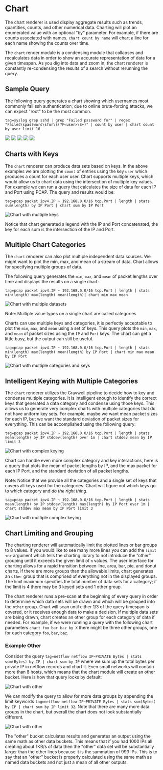 # Chart

The chart renderer is used display aggregate results such as trends, quantities, counts, and other numerical data. Charting will plot an enumerated value with an optional “by” parameter. For example, if there are counts associated with names, `chart count by name` will chart a line for each name showing the counts over time.

The `chart` render module is a condensing module that collapses and recalculates data in order to show an accurate representation of data for a given timespan.  As you dig into data and zoom in, the chart renderer is constantly re-condensing the results of a search without rerunning the query.
## Sample Query

The following query generates a chart showing which usernames most commonly fail ssh authentication; due to online brute-forcing attacks, we can expect "root" to be the most common.

```
tag=syslog grep sshd | grep "Failed password for" | regex "Failed\spassword\sfor\s(?P<user>\S+)" | count by user | chart count by user limit 10
```

![](chart1.png)
![](chart2.png)
![](chart3.png)
![](chart4.png)
![](chart5.png)

## Charts with Keys

The `chart` renderer can produce data sets based on keys.  In the above examples we are plotting the `count` of entries using the key `user` which produces a count for each user user.  Chart supports multiple keys, which would allow us to chart data using the intersection of multiple key values.  For example we can run a query that calculates the size of data for each IP and Port using PCAP.  The query and results would be:

```
tag=pcap packet ipv4.IP ~ 192.168.0.0/16 tcp.Port | length | stats sum(length) by IP Port | chart sum by IP Port
```

![Chart with multiple keys](multikey.png)


Notice that chart generated a legend with the IP and Port concatenated, the key for each sum is the intersection of the IP and Port.

## Multiple Chart Categories

The `chart` renderer can also plot multiple independent data sources.  We might want to plot the min, max, and mean of a stream of data.  Chart allows for specifying multiple groups of data.

The following query generates the `min`, `max`, and `mean` of packet lengths over time and displays the results on a single chart:

```
tag=pcap packet ipv4.IP ~ 192.168.0.0/16 tcp.Port | length | stats min(length) max(length) mean(length)| chart min max mean
```

![Chart with multiple datasets](multidata.png)

Note: Multiple value types on a single chart are called categories.


Charts can use multiple keys and categories, it is perfectly acceptable to plot the `min`, `max`, and `mean` using a set of keys.  This query plots the `min`, `max`, and `mean` of packet sizes using the `IP` and `Port` keys.  The chart can get a little busy, but the output can still be useful.

```
tag=pcap packet ipv4.IP ~ 192.168.0.0/16 tcp.Port | length | stats min(length) max(length) mean(length) by IP Port | chart min max mean by IP Port
```

![Chart with multiple categories and keys](multicatdata.png)

## Intelligent Keying with Multiple Categories

The `chart` renderer utilizes the Gravwell pipeline to decide how to key and condense multiple categories.  It is intelligent enough to identify the correct keys that generated a data category and condense using those keys.  This allows us to generate very complex charts with multiple categories that do not have uniform key sets.  For example, maybe we want mean packet sizes for each IP, but we want the standard deviation of packet sizes for everything.  This can be accomplished using the following query:

```
tag=pcap packet ipv4.IP ~ 192.168.0.0/16 tcp.Port | length | stats mean(length) by IP stddev(length) over 1m | chart stddev mean by IP limit 3
```

![Chart with complex keying](complexkeys1.png)

Chart can handle even more complex category and key interactions, here is a query that plots the mean of packet lengths by IP, and the max packet for each IP Port, and the standard deviation of all packet lengths.

Note: Notice that we provide all the categories and a single set of keys that covers all keys used for the categories.  Chart will figure out which keys go to which category and *do the right thing*.

```
tag=pcap packet ipv4.IP ~ 192.168.0.0/16 tcp.Port | length | stats mean(length) by IP stddev(length) max(length) by IP Port over 1m | chart stddev max mean by IP Port limit 3
```

![Chart with multiple complex keying](complexkeys2.png)

## Chart Limiting and Grouping

The charting renderer will automatically limit the plotted lines or bar groups to 8 values. If you would like to see many more lines you can add the `limit <n>` argument which tells the charting library to not introduce the “other” grouping until it exceeds the given limit of `n` values. The user interface for charting allows for a rapid transition between line, area, bar, pie, and donut charts.  If there are more groups than the allowable limits, chart generates an `other` group that is comprised of everything not in the displayed groups.  The limit maximum specifies the total number of data sets for a category; if the limit is 4 there may be 3 keyed sets and 1 other group.

The chart renderer runs a pre-scan at the beginning of every query in order to determine which data sets will be drawn and which will be grouped into the `other` group.  Chart will scan until either 1/3 of the query timespan is covered, or it receives enough data to make a decision.  If multiple data sets are being drawn, chart creates an other group for each category of data if needed.  For example, if we were running a query with the following chart parameters `chart foo bar baz by X` there might be three other groups, one for each category `foo`, `bar`, `baz`. 

### Example Other

Consider the query `tag=netflow netflow IP~PRIVATE Bytes | stats sum(Bytes) by IP | chart sum by IP` where we sum up the total bytes per private IP in netflow records and chart it.  Even small networks will contain more than 8 hosts, which means that the chart module will create an other bucket.  Here is how that query looks by default:

![Chart with other](chart_other1.png)

We can modify the query to allow for more data groups by appending the limit keywords `tag=netflow netflow IP~PRIVATE Bytes | stats sum(Bytes) by IP | chart sum by IP limit 32`.  Note that there are many more data groups in the chart, but overall the chart does not look substantially different.

![Chart with other](chart_other2.png)

The "other" bucket calculates results and generates an output using the same math as other data buckets.  This means that if you had 1000 IPs all creating about 1KB/s of data then the "other" data set will be substantially larger than the other lines because it is the summation of 993 IPs.  This is to say that an "other" bucket is properly calculated using the same math as named data buckets and not just a mean of all other outputs.
